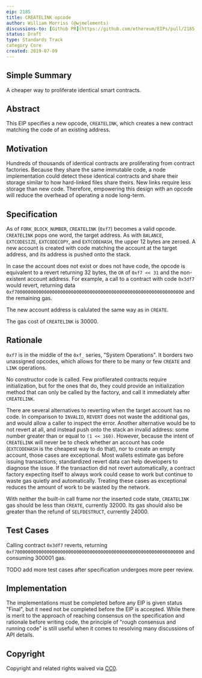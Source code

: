 ```yaml
---
eip: 2185
title: CREATELINK opcode
author: William Morriss (@wjmelements)
discussions-to: [Github PR](https://github.com/ethereum/EIPs/pull/2185)
status: Draft
type: Standards Track
category Core
created: 2019-07-09
---
```


## Simple Summary
<!--"If you can't explain it simply, you don't understand it well enough." Provide a simplified and layman-accessible explanation of the EIP.-->
A cheaper way to proliferate identical smart contracts.

## Abstract
<!--A short (~200 word) description of the technical issue being addressed.-->
This EIP specifies a new opcode, `CREATELINK`, which creates a new contract matching the code of an existing address.

## Motivation
<!--The motivation is critical for EIPs that want to change the Ethereum protocol. It should clearly explain why the existing protocol specification is inadequate to address the problem that the EIP solves. EIP submissions without sufficient motivation may be rejected outright.-->
Hundreds of thousands of identical contracts are proliferating from contract factories.
Because they share the same immutable code, a node implementation could detect these identical contracts and share their storage similar to how hard-linked files share theirs.
New links require less storage than new code.
Therefore, empowering this design with an opcode will reduce the overhead of operating a node long-term.

## Specification
<!--The technical specification should describe the syntax and semantics of any new feature. The specification should be detailed enough to allow competing, interoperable implementations for any of the current Ethereum platforms (go-ethereum, parity, cpp-ethereum, ethereumj, ethereumjs, and [others](https://github.com/ethereum/wiki/wiki/Clients)).-->
As of `FORK_BLOCK_NUMBER`, `CREATELINK` (`0xf7`) becomes a valid opcode.
`CREATELINK` pops one word, the target address.
As with `BALANCE`, `EXTCODESIZE`, `EXTCODECOPY`, and `EXTCODEHASH`, the upper 12 bytes are zeroed.
A new account is created with code matching the account at the target address, and its address is pushed onto the stack.

In case the account does not exist or does not have code, the opcode is equivalent to a revert returning 32 bytes, the `OR` of `0xf7 << 31` and the non-existent account address.
For example, a call to a contract with code `0x3df7` would revert, returning data `0xf700000000000000000000000000000000000000000000000000000000000000` and the remaining gas.

The new account address is calulated the same way as in `CREATE`.

The gas cost of `CREATELINK` is 30000.

## Rationale
`0xf7` is in the middle of the `0xf_` series, "System Operations".
It borders two unassigned opcodes, which allows for there to be many or few `CREATE` and `LINK` operations.

No constructor code is called.
Few profilerated contracts require initialization, but for the ones that do, they could provide an initialization method that can only be called by the factory, and call it immediately after `CREATELINK`.

There are several alternatives to reverting when the target account has no code.
In comparison to `INVALID`, `REVERT` does not waste the additional gas, and would allow a caller to inspect the error.
Another alternative would be to not revert at all, and instead push onto the stack an invalid address: some number greater than or equal to `(1 << 160)`.
However, because the intent of `CREATELINK` will never be to check whether an account has code (`EXTCODEHASH` is the cheapest way to do that), nor to create an empty account, those cases are exceptional.
Most wallets estimate gas before issuing transactions; standardized revert data can help developers to diagnose the issue.
If the transaction did not revert automatically, a contract factory expecting itself to always work could cease to work but continue to waste gas quietly and automatically.
Treating these cases as exceptional reduces the amount of work to be wasted by the network.

With neither the built-in call frame nor the inserted code state, `CREATELINK` gas should be less than `CREATE`, currently 32000.
Its gas should also be greater than the refund of `SELFDESTRUCT`, currently 24000.
<!--The rationale fleshes out the specification by describing what motivated the design and why particular design decisions were made. It should describe alternate designs that were considered and related work, e.g. how the feature is supported in other languages. The rationale may also provide evidence of consensus within the community, and should discuss important objections or concerns raised during discussion.-->

## Test Cases
<!--Test cases for an implementation are mandatory for EIPs that are affecting consensus changes. Other EIPs can choose to include links to test cases if applicable.-->
Calling contract `0x3df7` reverts, returning `0xf700000000000000000000000000000000000000000000000000000000000000` and consuming 300001 gas.

TODO add more test cases after specification undergoes more peer review.

## Implementation
The implementations must be completed before any EIP is given status "Final", but it need not be completed before the EIP is accepted. While there is merit to the approach of reaching consensus on the specification and rationale before writing code, the principle of "rough consensus and running code" is still useful when it comes to resolving many discussions of API details.

## Copyright
Copyright and related rights waived via [CC0](https://creativecommons.org/publicdomain/zero/1.0/).

